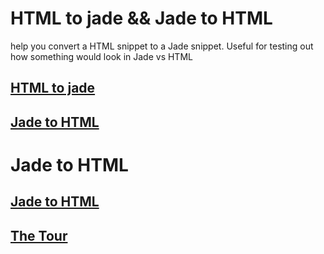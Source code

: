 # HTML to jade && Jade to  HTML
help you convert a HTML snippet to a Jade snippet. 
Useful for testing out how something would look in Jade vs HTML

## [HTML to jade ](http://html2jade.org/)

## [Jade to  HTML](http://html2jade.org/)



# Jade to  HTML

## [Jade to  HTML ](http://learnjade.com/)

## [The Tour](http://learnjade.com/tour/intro/)
